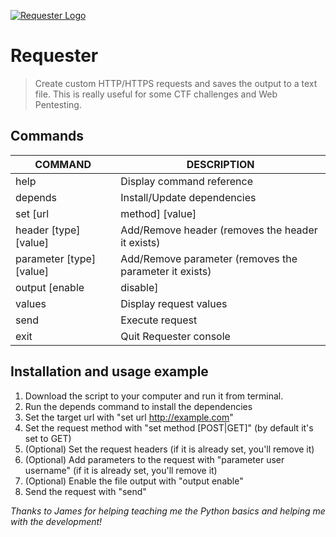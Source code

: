 [![Requester Logo](https://deantonious.es/wp-content/uploads/2017/04/requester_logo_1.jpg)](https://github.com/deantonious/Requester)

# Requester

> Create custom HTTP/HTTPS requests and saves the output to a text file. This is really useful for some CTF challenges and Web Pentesting.

## Commands

COMMAND                   | DESCRIPTION
--------------------------| -------------
help                      |  Display command reference
depends                   |  Install/Update dependencies
set [url|method] [value]  |  Set url/method (Methods: POST / GET)
header [type] [value]     |  Add/Remove header (removes the header it exists)
parameter [type] [value]  |  Add/Remove parameter (removes the parameter it exists)
output [enable|disable]   |  Enable/disable file output
values                    |  Display request values
send                      |  Execute request
exit                      |  Quit Requester console

## Installation and usage example

1. Download the script to your computer and run it from terminal. 
2. Run the depends command to install the dependencies
3. Set the target url with "set url http://example.com"
4. Set the request method with "set method [POST|GET]" (by default it's set to GET)
5. (Optional) Set the request headers (if it is already set, you'll remove it)
6. (Optional) Add parameters to the request with "parameter user username" (if it is already set, you'll remove it)
7. (Optional) Enable the file output with "output enable"
8. Send the request with "send"

*Thanks to James for helping teaching me the Python basics and helping me with the development!*
